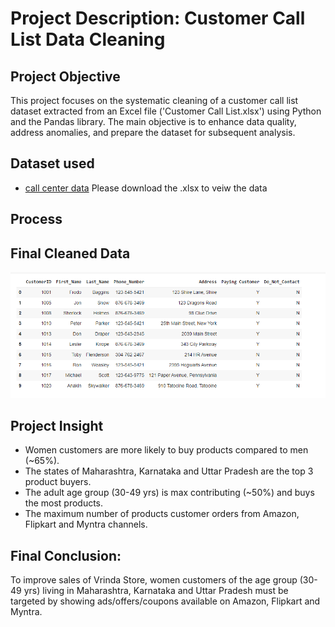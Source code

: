 # Project Description: Customer Call List Data Cleaning

## **Project Objective**

This project focuses on the systematic cleaning of a customer call list dataset extracted from an Excel file ('Customer Call List.xlsx') using Python and the Pandas library. The main objective is to enhance data quality, address anomalies, and prepare the dataset for subsequent analysis.

## **Dataset used**
- <a href="https://github.com/ShomritaSingha/Data-Analyst-Portfolio-Projects/blob/main/Python%20projects/Customer%20Call%20List.xlsx">call center data</a>
Please download the .xlsx to veiw the data


## **Process**





## **Final Cleaned Data**

![Alt text of the image](https://github.com/ShomritaSingha/Data-Analyst-Portfolio-Projects/blob/main/Python%20projects/Cleaned%20call%20center%20data.png)



## **Project Insight**

- Women customers are more likely to buy products compared to men (~65%).
- The states of Maharashtra, Karnataka and Uttar Pradesh are the top 3 product buyers.
- The adult age group (30-49 yrs) is max contributing (~50%) and buys the most products.
- The maximum number of products customer orders from Amazon, Flipkart and Myntra channels.



## **Final Conclusion:**

To improve sales of Vrinda Store, women customers of the age group (30-49 yrs) living in Maharashtra, Karnataka and Uttar Pradesh must be targeted by showing ads/offers/coupons available on Amazon, Flipkart and Myntra.
